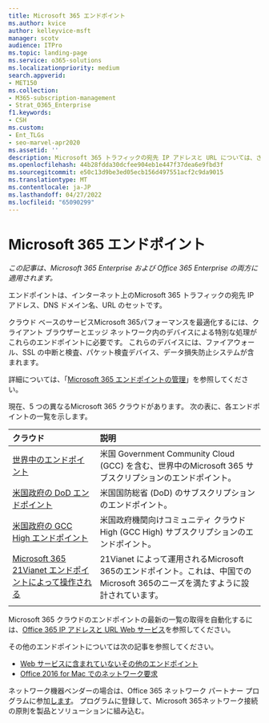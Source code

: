 ```yaml
---
title: Microsoft 365 エンドポイント
ms.author: kvice
author: kelleyvice-msft
manager: scotv
audience: ITPro
ms.topic: landing-page
ms.service: o365-solutions
ms.localizationpriority: medium
search.appverid:
- MET150
ms.collection:
- M365-subscription-management
- Strat_O365_Enterprise
f1.keywords:
- CSH
ms.custom:
- Ent_TLGs
- seo-marvel-apr2020
ms.assetid: ''
description: Microsoft 365 トラフィックの宛先 IP アドレスと URL については、さまざまなMicrosoft 365 クラウドのインターネット エンドポイントに関するこの記事の一覧を使用します。
ms.openlocfilehash: 44b28fdda30dcfee904eb1e447f37dea6e9fbd3f
ms.sourcegitcommit: e50c13d9be3ed05ecb156d497551acf2c9da9015
ms.translationtype: MT
ms.contentlocale: ja-JP
ms.lasthandoff: 04/27/2022
ms.locfileid: "65090299"
---
```

# <a name="microsoft-365-endpoints"></a>Microsoft 365 エンドポイント

*この記事は、Microsoft 365 Enterprise および Office 365 Enterprise の両方に適用されます。*

エンドポイントは、インターネット上のMicrosoft 365 トラフィックの宛先 IP アドレス、DNS ドメイン名、URL のセットです。 

クラウド ベースのサービスMicrosoft 365パフォーマンスを最適化するには、クライアント ブラウザーとエッジ ネットワーク内のデバイスによる特別な処理がこれらのエンドポイントに必要です。 これらのデバイスには、ファイアウォール、SSL の中断と検査、パケット検査デバイス、データ損失防止システムが含まれます。

詳細については、「[Microsoft 365 エンドポイントの管理](managing-office-365-endpoints.md)」を参照してください。

現在、5 つの異なるMicrosoft 365 クラウドがあります。 次の表に、各エンドポイントの一覧を示します。

| クラウド | 説明 |
|:-------|:-----|
| [世界中のエンドポイント](urls-and-ip-address-ranges.md) | 米国 Government Community Cloud (GCC) を含む、世界中のMicrosoft 365 サブスクリプションのエンドポイント。 |
| [米国政府の DoD エンドポイント](microsoft-365-u-s-government-dod-endpoints.md) | 米国国防総省 (DoD) のサブスクリプションのエンドポイント。 |
| [米国政府の GCC High エンドポイント](microsoft-365-u-s-government-gcc-high-endpoints.md) | 米国政府機関向けコミュニティ クラウド High (GCC High) サブスクリプションのエンドポイント。 |
| [Microsoft 365 21Vianet エンドポイントによって操作される](urls-and-ip-address-ranges-21vianet.md) | 21Vianet によって運用されるMicrosoft 365のエンドポイント。これは、中国でのMicrosoft 365のニーズを満たすように設計されています。 |
|||

Microsoft 365 クラウドのエンドポイントの最新の一覧の取得を自動化するには、[Office 365 IP アドレスと URL Web サービス](microsoft-365-ip-web-service.md)を参照してください。

その他のエンドポイントについては次の記事を参照してください。

- [Web サービスに含まれていないその他のエンドポイント](additional-office365-ip-addresses-and-urls.md)
- [Office 2016 for Mac でのネットワーク要求](network-requests-in-office-2016-for-mac.md)

ネットワーク機器ベンダーの場合は、Office 365 ネットワーク パートナー プログラムに参加[します](microsoft-365-networking-partner-program.md)。 プログラムに登録して、Microsoft 365ネットワーク接続の原則を製品とソリューションに組み込む。 
